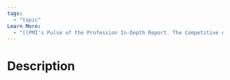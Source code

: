 ```yaml
---
tags:
  - "topic"
Learn More:
  - "[[PMI's Pulse of the Profession In-Depth Report. The Competitive Advantage of Effective Talent Management]]"
---
```

# Description
